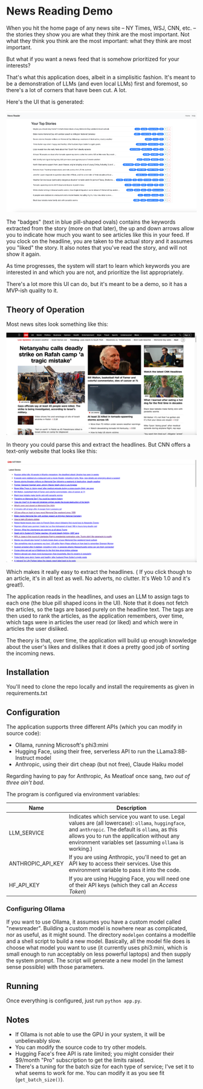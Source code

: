 # News Reading Demo



When you hit the home page of any news site – NY Times, WSJ, CNN, etc. – the stories they show you are what they think are the most important.  Not what they think you think are the most important: what they think are most important.

But what if you want a news feed that is somehow prioritized for your interests?

That's what this application does, albeit in a simplisitic fashion.  It's meant to be a demonstration of LLMs (and even local LLMs) first and foremost, so there's a lot of corners that have been cut.  A lot.

Here's the UI that is generated:

![homepage](resources/homepage.png)

The "badges" (text in blue pill-shaped ovals) contains the keywords extracted from the story (more on that later), the up and down arrows allow you to indicate how much you want to see articles like this in your feed.  If you clock on the headline, you are taken to the actual story and it assumes you "liked" the story.  It also notes that you've read the story, and will not show it again.

As time progresses, the system will start to learn which keywords you are interested in and which you are not, and prioritize the list appropriately.

There's a lot more this UI can do, but it's meant to be a demo, so it has a MVP-ish quality to it.

## Theory of Operation

Most news sites look something like this:

![fullcnn](resources/fullcnn.png)

In theory you could parse this and extract the headlines. But CNN offers a text-only website that looks like this:

![litecnn](resources/litecnn.png)

Which makes it really easy to extract the headlines. ( If you click though to an article, it's in all text as well.  No adverts, no clutter.  It's Web 1.0 and it's great!).

The application reads in the headlines, and uses an LLM to assign tags to each one (the blue pill shaped icons in the UI).  Note that it does not fetch the articles, so the tags are based purely on the headline text.  The tags are then used to rank the articles, as the application remembers, over time, which tags were in articles the user read (or liked) and which were in articles the user disliked.  

The theory is that, over time, the application will build up enough knowledge about the user's likes and dislikes that it does a pretty good job of sorting the incoming news.

## Installation

You'll need to clone the repo locally and install the requirements as given in requirements.txt



## Configuration

The application supports three different APIs (which you can modify in source code):

* Ollama, running Microsoft's phi3:mini
* Hugging Face, using their free, serverless API to run the LLama3:8B-Instruct model
* Anthropic, using their dirt cheap (but not free), Claude Haiku model

Regarding having to pay for Anthropic, As Meatloaf once sang,  *two out of three ain't bad*.

The program is configured via environment variables:

| Name              | Description                                                  |
| ----------------- | ------------------------------------------------------------ |
| LLM_SERVICE       | Indicates which service you want to use. Legal values are (all lowercase): `ollama`, `huggingface`, and `anthropic`.  The default is `ollama`, as this allows you to run the application without any environment variables set (assuming `ollama` is working.) |
| ANTHROPIC_API_KEY | If you are using Anthropic, you'll need to get an API key to access their services.  Use this environment variable to pass it into the code. |
| HF_API_KEY        | If you are using Hugging Face, you will need one of their API keys (which they call an *Access Token*) |

### Configuring Ollama

If you want to use Ollama, it assumes you have a custom model called "newsreader".  Building a custom model is nowhere near as complicated, nor as useful, as it might sound.  The directory `modelgen` contains a modelfile and a shell script to build a new model.  Basically, all the model file does is choose what model you want to use (it currently uses phi3:mini, which is small enough to run acceptably on less powerful laptops) and then supply the system prompt.  The script will generate a new model (in the lamest sense possible) with those parameters.

## Running

Once everything is configured, just run `python app.py`.  



## Notes

* If Ollama is not able to use the GPU in your system, it will be unbelievably slow.
* You can modify the source code to try other models.
* Hugging Face's free API is rate limited; you might consider their $9/month "Pro" subscription to get the limits raised.
* There's a tuning for the batch size for each type of service; I've set it to what seems to work for me.  You can modify it as you see fit (`get_batch_size()`).

